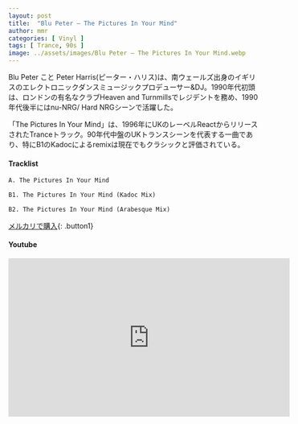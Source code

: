 ```yaml
---
layout: post
title:  "Blu Peter – The Pictures In Your Mind"
author: mmr
categories: [ Vinyl ]
tags: [ Trance, 90s ]
image: ../assets/images/Blu Peter – The Pictures In Your Mind.webp
---
```


Blu Peter こと Peter Harris(ピーター・ハリス)は、南ウェールズ出身のイギリスのエレクトロニックダンスミュージックプロデューサー&DJ。1990年代初頭は、ロンドンの有名なクラブHeaven and Turnmillsでレジデントを務め、1990年代後半にはnu-NRG/ Hard NRGシーンで活躍した。

「The Pictures In Your Mind」は、1996年にUKのレーベルReactからリリースされたTranceトラック。90年代中盤のUKトランスシーンを代表する一曲であり、特にB1のKadocによるremixは現在でもクラシックと評価されている。

#### Tracklist
```md
A. The Pictures In Your Mind

B1. The Pictures In Your Mind (Kadoc Mix)

B2. The Pictures In Your Mind (Arabesque Mix)
```

[メルカリで購入](https://jp.mercari.com/item/m87796937461?afid=6142608987){: .button1}

#### Youtube
<iframe width="560" height="315" src="https://www.youtube.com/embed/0tTc5hQBQ_s?si=RowDnVZGgoISumwH" title="YouTube video player" frameborder="0" allow="accelerometer; autoplay; clipboard-write; encrypted-media; gyroscope; picture-in-picture; web-share" referrerpolicy="strict-origin-when-cross-origin" allowfullscreen></iframe>